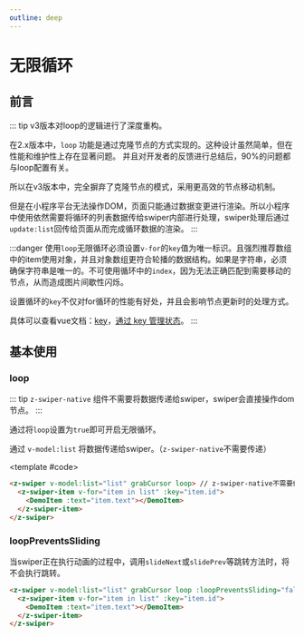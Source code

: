 ```yaml
---
outline: deep
---
```


# 无限循环

## 前言

::: tip
v3版本对loop的逻辑进行了深度重构。

在2.x版本中，`loop` 功能是通过克隆节点的方式实现的。这种设计虽然简单，但在性能和维护性上存在显著问题。
并且对开发者的反馈进行总结后，90%的问题都与loop配置有关。

所以在v3版本中，完全摒弃了克隆节点的模式，采用更高效的节点移动机制。

但是在小程序平台无法操作DOM，页面只能通过数据变更进行渲染。所以小程序中使用依然需要将循环的列表数据传给swiper内部进行处理，swiper处理后通过`update:list`回传给页面从而完成循环数据的渲染。
:::

:::danger
使用`loop`无限循环必须设置`v-for`的`key`值为唯一标识。且强烈推荐数组中的item使用对象，并且对象数组更符合轮播的数据结构。如果是字符串，必须确保字符串是唯一的。不可使用循环中的`index`，因为无法正确匹配到需要移动的节点，从而造成图片间歇性闪烁。

设置循环的`key`不仅对for循环的性能有好处，并且会影响节点更新时的处理方式。

具体可以查看vue文档：[key](https://cn.vuejs.org/api/built-in-special-attributes.html#key)，[通过 key 管理状态](https://cn.vuejs.org/guide/essentials/list.html#maintaining-state-with-key)。
:::

<script setup>
  import {
   ref
  } from 'vue';
  const list = ref(Array.from({
   length: 5
  }).map((item, index) => {
    return {
     text: `Slide ${index + 1}`,
     id: index + 1
    }
   }
  ))
</script>

## 基本使用

### loop

::: tip
`z-swiper-native` 组件不需要将数据传递给swiper，swiper会直接操作dom节点。
:::

通过将`loop`设置为`true`即可开启无限循环。

通过 `v-model:list` 将数据传递给swiper。（`z-swiper-native`不需要传递）

<ComponentInfo type="Boolean" value="false"></ComponentInfo>

<DemoBlock expanded>
<z-swiper v-model:list="list" grabCursor loop>
  <z-swiper-item v-for="item in list" :key="item.id">
    <DemoItem :text="item.text"></DemoItem>
  </z-swiper-item>
</z-swiper>

<template #code>

```html
<z-swiper v-model:list="list" grabCursor loop> // z-swiper-native不需要传递v-model // [!code ++]
  <z-swiper-item v-for="item in list" :key="item.id">
    <DemoItem :text="item.text"></DemoItem>
  </z-swiper-item>
</z-swiper>
```

  </template>

</DemoBlock>

### loopPreventsSliding

当swiper正在执行动画的过程中，调用`slideNext`或`slidePrev`等跳转方法时，将不会执行跳转。

<ComponentInfo type="Boolean" value="true"></ComponentInfo>

```html
<z-swiper v-model:list="list" grabCursor loop :loopPreventsSliding="false"> // [!code ++]
  <z-swiper-item v-for="item in list" :key="item.id">
    <DemoItem :text="item.text"></DemoItem>
  </z-swiper-item>
</z-swiper>
```
